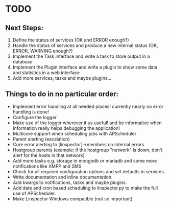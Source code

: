 # TODO

## Next Steps:

1. Define the status of services (OK and ERROR enough?)
2. Handle the status of services and produce a new internal status (OK, ERROR, WARNING enough?)
3. Implement the Task interface and write a task to store output in a database
4. Implement the Plugin interface and write a plugin to show some data and statistics in a web interface
5. Add more services, tasks and maybe plugins...

## Things to do in no particular order:

- Implement error handling at all needed places! currently nearly no error handling is done!
- Configure the logger
- Make use of the logger wherever it us useful! and be informative when information really helps debugging the application!
- Multicore support when scheduling jobs with APScheduler
- Parent alerting (escalation)
- Core error alerting to [linspector]->members on internal errors
- Hostgroup parents (example: if the hostgroup "network" is down, don't alert for the hosts in that network)
- Add more tasks e.g. storage in mongodb or mariadb and some more notifications like XMPP and SMS
- Check for all required configuration options and set defaults in services.
- Write documentation and inline documentation.
- Add kwargs to notifications, tasks and maybe plugins.
- Add date and cron based scheduling to linspector.py to make the full use of APScheduler.
- Make Linspector Windows compatible (not so important)
